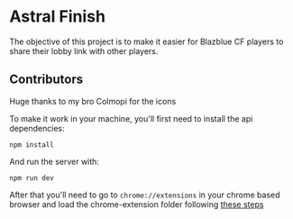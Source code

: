 # Astral Finish

The objective of this project is to make it easier for Blazblue CF players to share their lobby link with other players.

## Contributors
Huge thanks to my bro Colmopi for the icons

To make it work in your machine, you'll first need to install the api dependencies:

```
npm install
```

And run the server with:
```
npm run dev
```

After that you'll need to go to `chrome://extensions` in your chrome based browser and load the chrome-extension folder following [these steps](https://developer.chrome.com/docs/extensions/mv3/getstarted/#unpacked)
